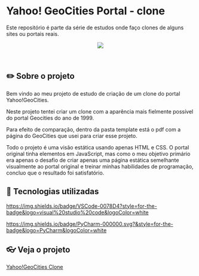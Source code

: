 # Yahoo! GeoCities Portal - clone
Este repositório é parte da série de estudos onde faço clones de alguns sites ou portais reais.

<p align="center">
<img loading="lazy" src="http://img.shields.io/static/v1?label=STATUS&message=FINALIZADO&color=GREEN&style=for-the-badge"/>
</p><br>

## :pencil2: Sobre o projeto

Bem vindo ao meu projeto de estudo de criação de um clone do portal Yahoo!GeoCities.

Neste projeto tentei criar um clone com a aparência mais fielmente possível do portal Geocities do ano de 1999.

Para efeito de comparação, dentro da pasta  template está o pdf com a página do GeoCities que usei para criar esse projeto.

Todo o projeto é uma visão estática usando apenas HTML e CSS. O portal original tinha elementos em JavaScript, mas como o meu objetivo primário era apenas o desafio de criar apenas uma página estática semelhante visualmente ao portal original e treinar minhas habilidades de programação, concluo que o resultado foi satisfatório.

## :bookmark_tabs: Tecnologias utilizadas
https://img.shields.io/badge/VSCode-0078D4?style=for-the-badge&logo=visual%20studio%20code&logoColor=white

https://img.shields.io/badge/PyCharm-000000.svg?&style=for-the-badge&logo=PyCharm&logoColor=white

## :eyeglasses: Veja o projeto
<a href="https://klaudiosilva.github.io/geocities-portal-clone/">Yahoo!GeoCities Clone</a>